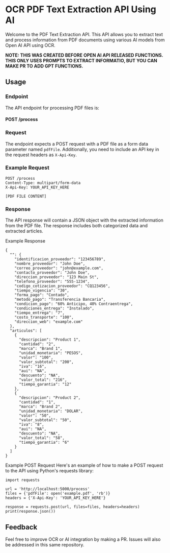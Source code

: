 # OCR PDF Text Extraction API Using AI

Welcome to the PDF Text Extraction API. This API allows you to extract text and process information from PDF documents using various AI models from Open AI API using OCR. 

**NOTE: THIS WAS CREATED BEFORE OPEN AI API RELEASED FUNCTIONS. THIS ONLY USES PROMPTS TO EXTRACT INFORMATIO, BUT YOU CAN MAKE PR TO ADD GPT FUNCTIONS.**

## Usage

### Endpoint

The API endpoint for processing PDF files is:


#### POST /process

### Request

The endpoint expects a POST request with a PDF file as a form data parameter named `pdfFile`. Additionally, you need to include an API key in the request headers as `X-Api-Key`.

### Example Request

```http
POST /process
Content-Type: multipart/form-data
X-Api-Key: YOUR_API_KEY_HERE

[PDF FILE CONTENT]

```

### Response

The API response will contain a JSON object with the extracted information from the PDF file. The response includes both categorized data and extracted articles.

Example Response

```
{
  "": {
    "identificacion_proveedor": "123456789",
    "nombre_proveedor": "John Doe",
    "correo_proveedor": "john@example.com",
    "contacto_proveedor": "John Doe",
    "direccion_proveedor": "123 Main St",
    "telefono_proveedor": "555-1234",
    "codigo_cotizacion_proveedor": "CQ123456",
    "tiempo_vigencia": "30",
    "forma_pago": "Contado",
    "metodo_pago": "Transferencia Bancaria",
    "condicion_pago": "60% Anticipo, 40% Contraentrega",
    "condiciones_entrega": "Instalado",
    "tiempo_entrega": "7",
    "costo_transporte": "100",
    "direccion_web": "example.com"
  },
  "articulos": [
    {
      "descripcion": "Product 1",
      "cantidad": "2",
      "marca": "Brand 1",
      "unidad_monetaria": "PESOS",
      "valor": "100",
      "valor_subtotal": "200",
      "iva": "16",
      "aui": "NA",
      "descuento": "NA",
      "valor_total": "216",
      "tiempo_garantia": "12"
    },
    {
      "descripcion": "Product 2",
      "cantidad": "1",
      "marca": "Brand 2",
      "unidad_monetaria": "DOLAR",
      "valor": "50",
      "valor_subtotal": "50",
      "iva": "8",
      "aui": "NA",
      "descuento": "NA",
      "valor_total": "58",
      "tiempo_garantia": "6"
    }
  ]
}
```

Example POST Request
Here's an example of how to make a POST request to the API using Python's requests library:

```
import requests

url = 'http://localhost:5000/process'
files = {'pdfFile': open('example.pdf', 'rb')}
headers = {'X-Api-Key': 'YOUR_API_KEY_HERE'}

response = requests.post(url, files=files, headers=headers)
print(response.json())

```

## Feedback

Feel free to improve OCR or AI integration by making a PR. Issues will also be addressed in this same repository.

